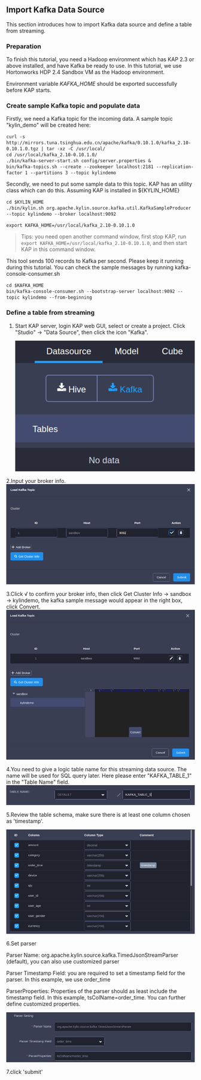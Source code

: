 ## Import Kafka Data Source
This section introduces how to import Kafka data source and define a table from streaming.

### Preparation

To finish this tutorial, you need a Hadoop environment which has KAP 2.3 or above installed, and have Kafka be ready to use. In this tutorial, we use Hortonworks HDP 2.4 Sandbox VM as the Hadoop environment.

Environment variable *KAFKA_HOME* should be exported successfully before KAP starts.

### Create sample Kafka topic and populate data

Firstly, we need a Kafka topic for the incoming data. A sample topic "kylin_demo" will be created here:

```shell
curl -s http://mirrors.tuna.tsinghua.edu.cn/apache/kafka/0.10.1.0/kafka_2.10-0.10.1.0.tgz | tar -xz -C /usr/local/
cd /usr/local/kafka_2.10-0.10.1.0/
./bin/kafka-server-start.sh config/server.properties &
bin/kafka-topics.sh --create --zookeeper localhost:2181 --replication-factor 1 --partitions 3 --topic kylindemo
```

Secondly, we need to put some sample data to this topic. KAP has an utility class which can do this. Assuming KAP is installed in ${KYLIN_HOME}

```shell
cd $KYLIN_HOME
./bin/kylin.sh org.apache.kylin.source.kafka.util.KafkaSampleProducer --topic kylindemo --broker localhost:9092
```

```
export KAFKA_HOME=/usr/local/kafka_2.10-0.10.1.0
```

> Tips: you need open another command window, first stop KAP, run `export KAFKA_HOME=/usr/local/kafka_2.10-0.10.1.0`, and then start KAP in this command window.

This tool sends 100 records to Kafka per second. Please keep it running during this tutorial. You can check the sample messages by running kafka-console-consumer.sh 

```shell
cd $KAFKA_HOME
bin/kafka-console-consumer.sh --bootstrap-server localhost:9092 --topic kylindemo --from-beginning
```

### Define a table from streaming

1. Start KAP server, login KAP web GUI, select or create a project. Click "Studio" -> "Data Source", then click the icon "Kafka".

   ![](images/a.png)

2.Input your broker info.
   ![](images/b.png)

3.Click √ to confirm your broker info, then click Get Cluster Info -> sandbox -> kylindemo, the kafka sample message would appear in the right box, click Convert.
   ![](images/c.png)

4.You need to give a logic table name for this streaming data source. The name will be used for SQL query later. Here please enter "KAFKA_TABLE_1" in the "Table Name" field.
   ![](images/d.png)

5.Review the table schema, make sure there is at least one column chosen as 'timestamp'.

   ![](images/e.png)

6.Set parser

Parser Name: org.apache.kylin.source.kafka.TimedJsonStreamParser (default), you can also use customized parser

Parser Timestamp Field: you are required to set a timestamp field for the parser. In this example, we use order_time

ParserProperties: Properties of the parser should as least include the timestamp field. In this example, tsColName=order_time. You can further define customized properties.

![](images/f.png)

7.click 'submit'